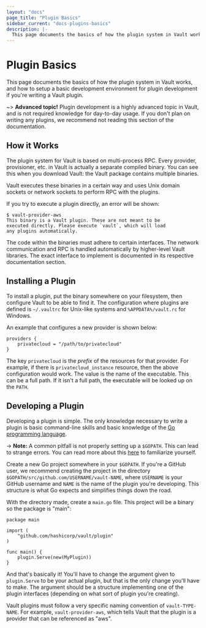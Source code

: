 ```yaml
---
layout: "docs"
page_title: "Plugin Basics"
sidebar_current: "docs-plugins-basics"
description: |-
  This page documents the basics of how the plugin system in Vault works, and how to setup a basic development environment for plugin development if you're writing a Vault plugin.
---
```


# Plugin Basics

This page documents the basics of how the plugin system in Vault
works, and how to setup a basic development environment for plugin development
if you're writing a Vault plugin.

~> **Advanced topic!** Plugin development is a highly advanced
topic in Vault, and is not required knowledge for day-to-day usage.
If you don't plan on writing any plugins, we recommend not reading
this section of the documentation.

## How it Works

The plugin system for Vault is based on multi-process RPC. Every
provider, provisioner, etc. in Vault is actually a separate compiled
binary. You can see this when you download Vault: the Vault package
contains multiple binaries.

Vault executes these binaries in a certain way and uses Unix domain
sockets or network sockets to perform RPC with the plugins.

If you try to execute a plugin directly, an error will be shown:

```
$ vault-provider-aws
This binary is a Vault plugin. These are not meant to be
executed directly. Please execute `vault`, which will load
any plugins automatically.
```

The code within the binaries must adhere to certain interfaces.
The network communication and RPC is handled automatically by higher-level
Vault libraries. The exact interface to implement is documented
in its respective documentation section.

## Installing a Plugin

To install a plugin, put the binary somewhere on your filesystem, then
configure Vault to be able to find it. The configuration where plugins
are defined is `~/.vaultrc` for Unix-like systems and
`%APPDATA%/vault.rc` for Windows.

An example that configures a new provider is shown below:

```
providers {
	privatecloud = "/path/to/privatecloud"
}
```

The key `privatecloud` is the _prefix_ of the resources for that provider.
For example, if there is `privatecloud_instance` resource, then the above
configuration would work. The value is the name of the executable. This
can be a full path. If it isn't a full path, the executable will be looked
up on the `PATH`.

## Developing a Plugin

Developing a plugin is simple. The only knowledge necessary to write
a plugin is basic command-line skills and basic knowledge of the
[Go programming language](http://golang.org).

-> **Note:** A common pitfall is not properly setting up a
<code>$GOPATH</code>. This can lead to strange errors. You can read more about
this [here](https://golang.org/doc/code.html) to familiarize
yourself.

Create a new Go project somewhere in your `$GOPATH`. If you're a
GitHub user, we recommend creating the project in the directory
`$GOPATH/src/github.com/USERNAME/vault-NAME`, where `USERNAME`
is your GitHub username and `NAME` is the name of the plugin you're
developing. This structure is what Go expects and simplifies things down
the road.

With the directory made, create a `main.go` file. This project will
be a binary so the package is "main":

```
package main

import (
	"github.com/hashicorp/vault/plugin"
)

func main() {
	plugin.Serve(new(MyPlugin))
}
```

And that's basically it! You'll have to change the argument given to
`plugin.Serve` to be your actual plugin, but that is the only change
you'll have to make. The argument should be a structure implementing
one of the plugin interfaces (depending on what sort of plugin
you're creating).

Vault plugins must follow a very specific naming convention of
`vault-TYPE-NAME`. For example, `vault-provider-aws`, which
tells Vault that the plugin is a provider that can be referenced
as "aws".
